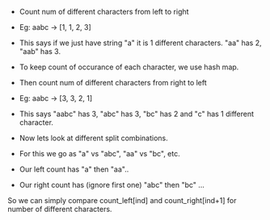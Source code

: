 + Count num of different characters from left to right
+ Eg: aabc -> [1, 1, 2, 3]
+ This says if we just have string "a" it is 1 different characters. "aa" has 2, "aab" has 3.
+ To keep count of occurance of each character, we use hash map.

+ Then count num of different characters from right to left
+ Eg: aabc -> [3, 3, 2, 1]
+ This says "aabc" has 3, "abc" has 3, "bc" has 2 and "c" has 1 different character.

+ Now lets look at different split combinations.
+ For this we go as "a" vs "abc", "aa" vs "bc", etc.

+ Our left count has "a" then "aa"..
+ Our right count has (ignore first one) "abc" then "bc" ...

So we can simply compare count_left[ind] and count_right[ind+1] for number of different characters.

